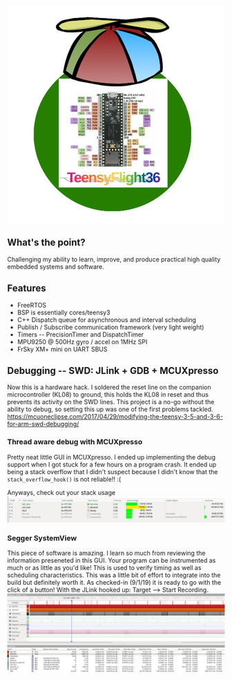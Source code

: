 ![Image description](teensyflight.png)
## What's the point?
Challenging my ability to learn, improve, and produce practical high quality embedded systems and software.

## Features
- FreeRTOS
- BSP is essentially cores/teensy3
- C++ Dispatch queue for asynchronous and interval scheduling
- Publish / Subscribe communication framework (very light weight)
- Timers -- PrecisionTimer and DispatchTimer
- MPU9250 @ 500Hz gyro / accel on 1MHz SPI
- FrSky XM+ mini on UART SBUS


## Debugging -- SWD: JLink + GDB + MCUXpresso
Now this is a hardware hack. I soldered the reset line on the companion microcontroller (KL08) to ground, this holds the KL08 in reset and thus prevents its activity on the SWD lines. This project is a no-go without the ability to debug, so setting this up was one of the first problems tackled.
https://mcuoneclipse.com/2017/04/29/modifying-the-teensy-3-5-and-3-6-for-arm-swd-debugging/
### Thread aware debug with MCUXpresso
Pretty neat little GUI in MCUXpresso. I ended up implementing the debug support when  I got stuck for a few hours on a program crash. It ended up being a stack overflow that I didn't suspect because I didn't know that the `stack_overflow_hook()` is not reliable!! :(

Anyways, check out your stack usage 
![Image description](freertosTAD.png)
### Segger SystemView
This piece of software is amazing. I learn so much from reviewing the information preseneted in this GUI. Your program can be instrumented as much or as little as you'd like! This is used to verify timing as well as scheduling characteristics. This was a little bit of effort to integrate into the build but definitely worth it. As checked-in (9/1/19) it is ready to go with the click of a button! With the JLink hooked up: Target --> Start Recording.
![Image description](systemview.png)

